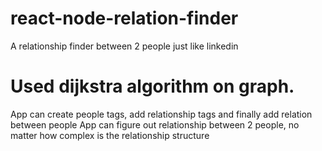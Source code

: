# react-node-relation-finder 
A relationship finder between 2 people just like linkedin

# Used dijkstra algorithm on graph.
App can create people tags, add relationship tags and finally add relation between people
App can figure out relationship between 2 people, no matter how complex is the relationship structure
